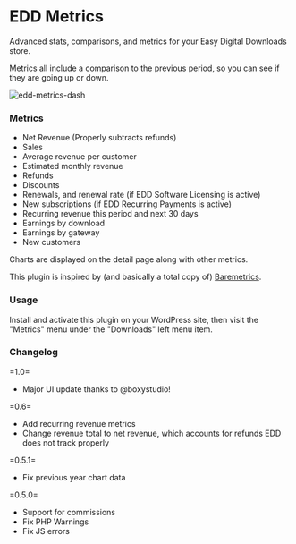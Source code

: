 # EDD Metrics

Advanced stats, comparisons, and metrics for your Easy Digital Downloads store.

Metrics all include a comparison to the previous period, so you can see if they are going up or down.

![edd-metrics-dash](https://cloud.githubusercontent.com/assets/5324977/18067613/60e01746-6df2-11e6-85f0-4a4ba8c233e6.png)

### Metrics

- Net Revenue (Properly subtracts refunds)
- Sales
- Average revenue per customer
- Estimated monthly revenue
- Refunds
- Discounts
- Renewals, and renewal rate (if EDD Software Licensing is active)
- New subscriptions (if EDD Recurring Payments is active)
- Recurring revenue this period and next 30 days
- Earnings by download
- Earnings by gateway
- New customers

Charts are displayed on the detail page along with other metrics.

This plugin is inspired by (and basically a total copy of) [Baremetrics](https://baremetrics.com/).

### Usage

Install and activate this plugin on your WordPress site, then visit the "Metrics" menu under the "Downloads" left menu item.

### Changelog

=1.0=

* Major UI update thanks to @boxystudio!

=0.6=

* Add recurring revenue metrics
* Change revenue total to net revenue, which accounts for refunds EDD does not track properly

=0.5.1=

* Fix previous year chart data

=0.5.0=

* Support for commissions
* Fix PHP Warnings
* Fix JS errors